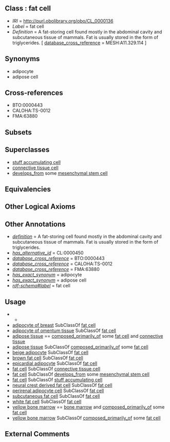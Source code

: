
## Class : fat cell

 * *IRI* = http://purl.obolibrary.org/obo/CL_0000136
 * *Label* = fat cell
 * *Definition* = A fat-storing cell found mostly in the abdominal cavity and subcutaneous tissue of mammals. Fat is usually stored in the form of triglycerides. [ [database_cross_reference](../../ef/oboInOwl#hasDbXref.md) = MESH:A11.329.114 ]

## Synonyms

 * adipocyte
 * adipose cell

## Cross-references

 * BTO:0000443
 * CALOHA:TS-0012
 * FMA:63880

## Subsets


## Superclasses

 * [stuff accumulating cell](../../CL/25/CL_0000325.md)
 * [connective tissue cell](../../CL/20/CL_0002320.md)
 * [develops_from](../../RO/02/RO_0002202.md) some [mesenchymal stem cell](../../CL/34/CL_0000134.md)

## Equivalencies


## Other Logical Axioms


## Other Annotations

 * *[definition](../../IAO/15/IAO_0000115.md)* = A fat-storing cell found mostly in the abdominal cavity and subcutaneous tissue of mammals. Fat is usually stored in the form of triglycerides.
 * *[has_alternative_id](../../Id/oboInOwl#hasAlternativeId.md)* = CL:0000450
 * *[database_cross_reference](../../ef/oboInOwl#hasDbXref.md)* = BTO:0000443
 * *[database_cross_reference](../../ef/oboInOwl#hasDbXref.md)* = CALOHA:TS-0012
 * *[database_cross_reference](../../ef/oboInOwl#hasDbXref.md)* = FMA:63880
 * *[has_exact_synonym](../../ym/oboInOwl#hasExactSynonym.md)* = adipocyte
 * *[has_exact_synonym](../../ym/oboInOwl#hasExactSynonym.md)* = adipose cell
 * *[rdf-schema#label](../../el/rdf-schema#label.md)* = fat cell

## Usage

 * -
 * [adipocyte of breast](../../CL/17/CL_0002617.md) SubClassOf [fat cell](../../CL/36/CL_0000136.md)
 * [adipocyte of omentum tissue](../../CL/15/CL_0002615.md) SubClassOf [fat cell](../../CL/36/CL_0000136.md)
 * [adipose tissue](../../UBERON/13/UBERON_0001013.md) == [composed_primarily_of](../../RO/73/RO_0002473.md) some [fat cell](../../CL/36/CL_0000136.md) and [connective tissue](../../UBERON/84/UBERON_0002384.md)
 * [adipose tissue](../../UBERON/13/UBERON_0001013.md) SubClassOf [composed_primarily_of](../../RO/73/RO_0002473.md) some [fat cell](../../CL/36/CL_0000136.md)
 * [beige adipocyte](../../CL/70/CL_0001070.md) SubClassOf [fat cell](../../CL/36/CL_0000136.md)
 * [brown fat cell](../../CL/49/CL_0000449.md) SubClassOf [fat cell](../../CL/36/CL_0000136.md)
 * [epicardial adipocyte](../../CL/09/CL_1000309.md) SubClassOf [fat cell](../../CL/36/CL_0000136.md)
 * [fat cell](../../CL/36/CL_0000136.md) SubClassOf [connective tissue cell](../../CL/20/CL_0002320.md)
 * [fat cell](../../CL/36/CL_0000136.md) SubClassOf [develops_from](../../RO/02/RO_0002202.md) some [mesenchymal stem cell](../../CL/34/CL_0000134.md)
 * [fat cell](../../CL/36/CL_0000136.md) SubClassOf [stuff accumulating cell](../../CL/25/CL_0000325.md)
 * [neural crest derived fat cell](../../CL/33/CL_0002333.md) SubClassOf [fat cell](../../CL/36/CL_0000136.md)
 * [perirenal adipocyte cell](../../CL/16/CL_0002616.md) SubClassOf [fat cell](../../CL/36/CL_0000136.md)
 * [subcutaneous fat cell](../../CL/21/CL_0002521.md) SubClassOf [fat cell](../../CL/36/CL_0000136.md)
 * [white fat cell](../../CL/48/CL_0000448.md) SubClassOf [fat cell](../../CL/36/CL_0000136.md)
 * [yellow bone marrow](../../UBERON/32/UBERON_0000332.md) == [bone marrow](../../UBERON/71/UBERON_0002371.md) and [composed_primarily_of](../../RO/73/RO_0002473.md) some [fat cell](../../CL/36/CL_0000136.md)
 * [yellow bone marrow](../../UBERON/32/UBERON_0000332.md) SubClassOf [composed_primarily_of](../../RO/73/RO_0002473.md) some [fat cell](../../CL/36/CL_0000136.md)

## External Comments

